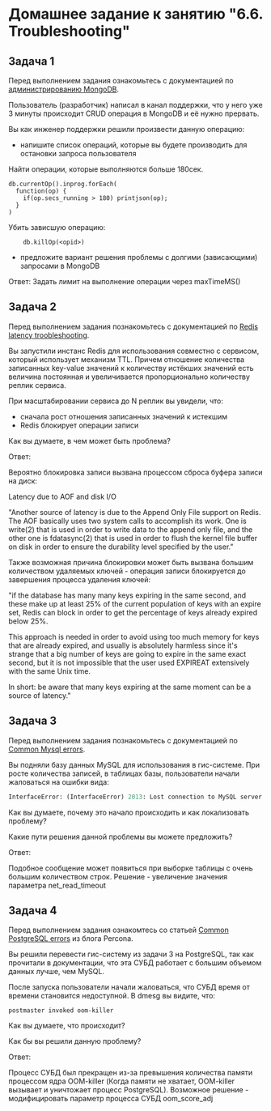 # Домашнее задание к занятию "6.6. Troubleshooting"

## Задача 1

Перед выполнением задания ознакомьтесь с документацией по [администрированию MongoDB](https://docs.mongodb.com/manual/administration/).

Пользователь (разработчик) написал в канал поддержки, что у него уже 3 минуты происходит CRUD операция в MongoDB и её 
нужно прервать. 

Вы как инженер поддержки решили произвести данную операцию:
- напишите список операций, которые вы будете производить для остановки запроса пользователя

Найти операции, которые выполняются больше 180сек.

	db.currentOp().inprog.forEach(
	  function(op) {
	    if(op.secs_running > 180) printjson(op);
	  }
	)

Убить зависшую операцию:

        db.killOp(<opid>)

- предложите вариант решения проблемы с долгими (зависающими) запросами в MongoDB

Ответ: Задать лимит на выполнение операции через maxTimeMS()


## Задача 2

Перед выполнением задания познакомьтесь с документацией по [Redis latency troobleshooting](https://redis.io/topics/latency).

Вы запустили инстанс Redis для использования совместно с сервисом, который использует механизм TTL. 
Причем отношение количества записанных key-value значений к количеству истёкших значений есть величина постоянная и
увеличивается пропорционально количеству реплик сервиса. 

При масштабировании сервиса до N реплик вы увидели, что:
- сначала рост отношения записанных значений к истекшим
- Redis блокирует операции записи

Как вы думаете, в чем может быть проблема?
 
Ответ:

Вероятно блокировка записи вызвана процессом сброса буфера записи на диск:

Latency due to AOF and disk I/O

"Another source of latency is due to the Append Only File support on Redis. 
The AOF basically uses two system calls to accomplish its work. One is write(2) 
that is used in order to write data to the append only file, and the other one is fdatasync(2) 
that is used in order to flush the kernel file buffer on disk in order to ensure the durability level specified by the user."

Также возможная причина блокировки может быть вызвана большим количеством удаляемых ключей - операция записи блокируется до завершения процесса удаления ключей:

"if the database has many many keys expiring in the same second, and these make up at least 25% of the current population of keys with an expire set, Redis can block in order to get the percentage of keys already expired below 25%.

This approach is needed in order to avoid using too much memory for keys that are already expired, and usually is absolutely harmless since it's strange that a big number of keys are going to expire in the same exact second, but it is not impossible that the user used EXPIREAT extensively with the same Unix time.

In short: be aware that many keys expiring at the same moment can be a source of latency."
## Задача 3

Перед выполнением задания познакомьтесь с документацией по [Common Mysql errors](https://dev.mysql.com/doc/refman/8.0/en/common-errors.html).

Вы подняли базу данных MySQL для использования в гис-системе. При росте количества записей, в таблицах базы,
пользователи начали жаловаться на ошибки вида:
```python
InterfaceError: (InterfaceError) 2013: Lost connection to MySQL server during query u'SELECT..... '
```

Как вы думаете, почему это начало происходить и как локализовать проблему?

Какие пути решения данной проблемы вы можете предложить?


Ответ:

Подобное сообщение может появиться при выборке таблицы с очень большим количеством строк. 
Решение - увеличение значения параметра net_read_timeout

## Задача 4

Перед выполнением задания ознакомтесь со статьей [Common PostgreSQL errors](https://www.percona.com/blog/2020/06/05/10-common-postgresql-errors/) из блога Percona.

Вы решили перевести гис-систему из задачи 3 на PostgreSQL, так как прочитали в документации, что эта СУБД работает с 
большим объемом данных лучше, чем MySQL.

После запуска пользователи начали жаловаться, что СУБД время от времени становится недоступной. В dmesg вы видите, что:

`postmaster invoked oom-killer`

Как вы думаете, что происходит?

Как бы вы решили данную проблему?

Ответ:

Процесс СУБД был прекращен из-за превышения количества памяти процессом ядра OOM-killer (Когда памяти не хватает, OOM-killer вызывает и уничтожает процесс PostgreSQL). 
Возможное решение - модифицировать параметр процесса СУБД oom_score_adj
